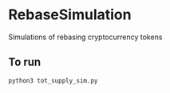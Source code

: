 # RebaseSimulation
Simulations of rebasing cryptocurrency tokens

## To run
```
python3 tot_supply_sim.py
```
